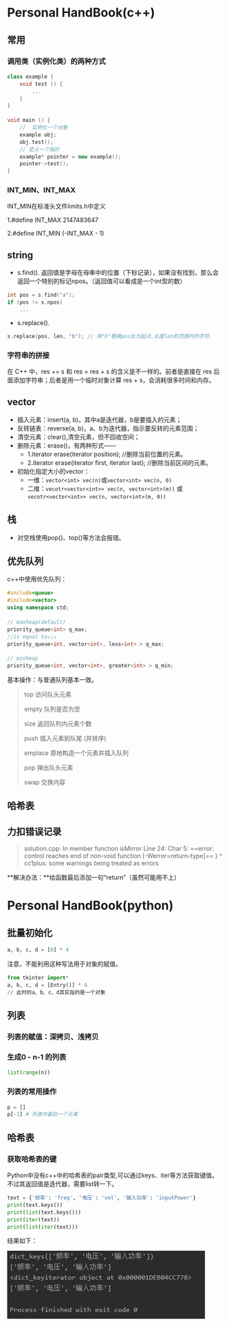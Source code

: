 # Personal HandBook(c++)

## 常用
### 调用类（实例化类）的两种方式

```c++
class example {
    void test () {
		...
    }
}

void main () {
    //  实例化一个对象
    example obj;
    obj.test();
    // 定义一个指针
    example* pointer = new example();
    pointer->test();
}
```

### INT_MIN、INT_MAX

INT_MIN在标准头文件limits.h中定义

1.#define INT_MAX 2147483647

2.#define INT_MIN (-INT_MAX - 1)

## string 

- s.find(). 返回值是字母在母串中的位置（下标记录），如果没有找到，那么会返回一个特别的标记npos。（返回值可以看成是一个int型的数）

```c++
int pos = s.find("a");
if (pos != s.npos)
    ...
```

- s.replace(). 

```c++
s.replace(pos, len, "b"); // 用"b"替换pos处为起点,长度len的范围内的字符.
```

  ### 字符串的拼接

在 C++ 中，res += s 和 res = res + s 的含义是不一样的。前者是直接在 res 后面添加字符串；后者是用一个临时对象计算 res + s，会消耗很多时间和内存。

## vector

- 插入元素：insert(a, b)，其中a是迭代器，b是要插入的元素；
- 反转链表：reverse(a, b)，a、b为迭代器，指示要反转的元素范围；
- 清空元素：clear(),清空元素，但不回收空间；
- 删除元素：erase()，有两种形式——
    - 1.iterator erase(iterator position);  //删除当前位置的元素。
    - 2.iterator erase(iterator first, iterator last);  //删除当前区间的元素。
- 初始化指定大小的vector：
  - 一维：`vector<int> vec(n)`或`vector<int> vec(n, 0)`
  - 二维：`vecotr<vector<int>> vec(n, vector<int>(m))` 或`vecotr<vector<int>> vec(n, vector<int>(m, 0))` 

## 栈

- 对空栈使用pop()、top()等方法会报错。

## 优先队列

c++中使用优先队列：

```c++
#include<queue>
#include<vector>
using namespace std;

// maxheap(default)
priority_queue<int> q_max;
//is equal to↓↓↓
priority_queue<int, vector<int>, less<int> > q_max;

// minheap
priority_queue<int, vector<int>, greater<int> > q_min;
```

基本操作：与普通队列基本一致。

> top 访问队头元素 
>
> empty 队列是否为空 
>
> size 返回队列内元素个数 
>
> push 插入元素到队尾 (并排序) 
>
> emplace 原地构造一个元素并插入队列 
>
> pop 弹出队头元素 
>
> swap 交换内容



## 哈希表

## 力扣错误记录

>solution.cpp: In member function isMirror
>Line 24: Char 5: ==error: control reaches end of non-void function [-Werror=return-type]==
>     }
>     ^
>cc1plus: some warnings being treated as errors

**解决办法：**给函数最后添加一句“return”（虽然可能用不上）

# Personal HandBook(python)

## 批量初始化

```python
a, b, c, d = [0] * 4
```

注意，不能利用这种写法用于对象的赋值。

```python
from tkinter import*
a, b, c, d = [Entry()] * 4
// 此时的a、b、c、d其实指的是一个对象
```

##  列表

###  列表的赋值：深拷贝、浅拷贝

### 生成0 - n-1 的列表

```Python
list(range(n))
```



### 列表的常用操作

```Python
p = []
p[-1] # 列表中最后一个元素
```

## 哈希表

### 获取哈希表的键

Python中没有c++中的哈希表的pair类型,可以通过keys、iter等方法获取键值。不过其返回值是迭代器，需要list转一下。

```Python
text = {'频率': 'freq', '电压': 'vol', '输入功率': 'inputPower'}
print(text.keys())
print(list(text.keys()))
print(iter(text))
print(list(iter(text)))
```

结果如下：

![image-20200311153115018](HandBook.assets/image-20200311153115018.png)
